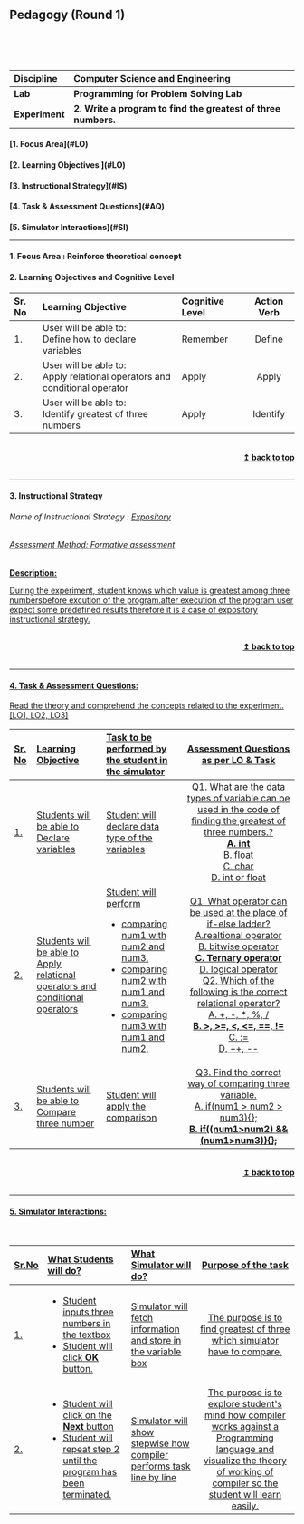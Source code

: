 ## Pedagogy (Round 1)
<p align="center">

<br>
<br>
<a name="top"></a> <br>
</p>

<b>Discipline | <b>Computer Science and Engineering
:--|:--|
<b> Lab | <b> Programming for Problem Solving Lab
<b> Experiment|     <b> 2. Write a program to find the greatest of three numbers.



<h4> [1. Focus Area](#LO)
<h4> [2. Learning Objectives ](#LO)
<h4> [3. Instructional Strategy](#IS)
<h4> [4. Task & Assessment Questions](#AQ)
<h4> [5. Simulator Interactions](#SI)
<hr>

<a name="LO"></a>
#### 1. Focus Area : Reinforce theoretical concept



#### 2. Learning Objectives and Cognitive Level


Sr. No |	Learning Objective	| Cognitive Level | Action Verb
:--|:--|:--|:-:
1.| User will be able to: <br>Define how to declare variables <br> | Remember | Define
2.| User will be able to: <br> Apply relational operators and conditional operator | Apply | Apply
3.| User will be able to: <br> Identify greatest of three numbers <br> | Apply | Identify


<br/>
<div align="right">
    <b><a href="#top">↥ back to top</a></b>
</div>
<br/>
<hr>

<a name="IS"></a>
#### 3. Instructional Strategy
###### Name of Instructional Strategy  :    <u> Expository
###### Assessment Method: Formative assessment

<u> <b>Description: </b> 
    
 During the experiment, student knows which value is greatest among three numbersbefore excution of the program.after execution of the program user expect some predefined results therefore it is a case of expository instructional strategy. 

<br/>
<div align="right">
    <b><a href="#top">↥ back to top</a></b>
</div>
<br/>
<hr>

<a name="AQ"></a>
#### 4. Task & Assessment Questions:

Read the theory and comprehend the concepts related to the experiment. [LO1, LO2, LO3]
<br>


Sr. No |	Learning Objective	| Task to be performed by <br> the student  in the simulator | Assessment Questions as per LO & Task
:--|:--|:--|:-:
1.| Students will be able to <br> Declare variables  | Student will declare data type of the variables| Q1. What are the data types of variable can be used in the code of finding the greatest of three numbers.?<br> <b> A. int </b><br> B. float </b><br> C. char </b><br>D. int or float</b><br> 
2.| Students will be able to<br> Apply relational operators and conditional operators| Student will perform <br> <ul> <li> comparing num1 with num2 and num3.</li><li> comparing num2 with num1 and num3.</li> <li> comparing num3 with num1 and num2.</li> | Q1.  What operator can be used at the place of if-else ladder?<br>A.realtional operator <br> B. bitwise operator <br> <b>C. Ternary operator </b><br>D. logical operator<br>Q2. Which of the following is the correct relational operator?<br> A. +, -, *, %, /  <br> <b> B. >, >=, <, <=, ==, != </b><br>C. := <br>D. ++, -- <br>
3.| Students will be able to<br> Compare three number | Student will apply the comparison | Q3. Find the correct way of comparing three variable.<br> A. if(num1 > num2 > num3){}; <br> <b> B. if((num1>num2) && (num1>num3)){}; </b>

 <br>

 
<div align="right">
    <b><a href="#top">↥ back to top</a></b>
</div>
<br/>
<hr>

<a name="SI"></a>

#### 5. Simulator Interactions:
<br>

Sr.No | What Students will do? |	What Simulator will do?	| Purpose of the task
:--|:--|:--|:--:
1.|<ul><li> Student inputs three numbers in the textbox</li> <li> Student will click <b> OK </b> button.</li> | Simulator will fetch information and store in the variable box  | The purpose is to find greatest of three which simulator have to compare.
2.|<ul><li>Student will click on the <b> Next </b> button </li><li> Student will repeat step 2 until the program has been terminated. </li>|Simulator will show stepwise how compiler performs task line by line <br>  | The purpose is to explore student's mind how compiler works against a Programming language and visualize the theory of working of compiler so the student will learn easily.
